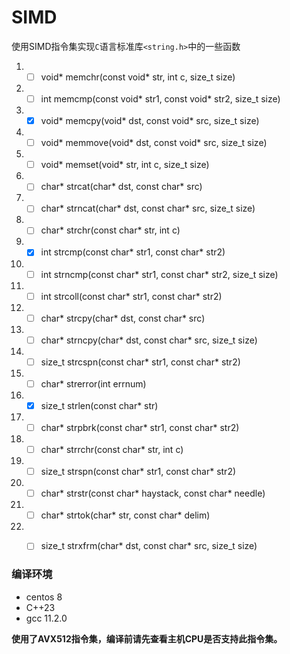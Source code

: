 # SIMD
使用SIMD指令集实现`C`语言标准库`<string.h>`中的一些函数
1. - [ ] void* memchr(const void* str, int c, size_t size)
2. - [ ] int memcmp(const void* str1, const void* str2, size_t size)
3. - [X]	void* memcpy(void* dst, const void* src, size_t size)
4. - [ ]	void* memmove(void* dst, const void* src, size_t size)
5. - [ ]	void* memset(void* str, int c, size_t size)
6. - [ ]	char* strcat(char* dst, const char* src)
7. - [ ]	char* strncat(char* dst, const char* src, size_t size)
8. - [ ]	char* strchr(const char* str, int c)
9. - [X]	int strcmp(const char* str1, const char* str2)
10. - [ ]	int strncmp(const char* str1, const char* str2, size_t size)
11. - [ ]	int strcoll(const char* str1, const char* str2)
12. - [ ]	char* strcpy(char* dst, const char* src)
13. - [ ]	char* strncpy(char* dst, const char* src, size_t size)
14. - [ ]	size_t strcspn(const char* str1, const char* str2)
15. - [ ]	char* strerror(int errnum)
16. - [X]	size_t strlen(const char* str)
17. - [ ]	char* strpbrk(const char* str1, const char* str2)
18. - [ ]	char* strrchr(const char* str, int c)
19. - [ ]	size_t strspn(const char* str1, const char* str2)
20. - [ ]	char* strstr(const char* haystack, const char* needle)
21. - [ ]	char* strtok(char* str, const char* delim)
22. - [ ]	size_t strxfrm(char* dst, const char* src, size_t size)


### 编译环境
- centos 8
- C++23
- gcc 11.2.0

**使用了AVX512指令集，编译前请先查看主机CPU是否支持此指令集。**
